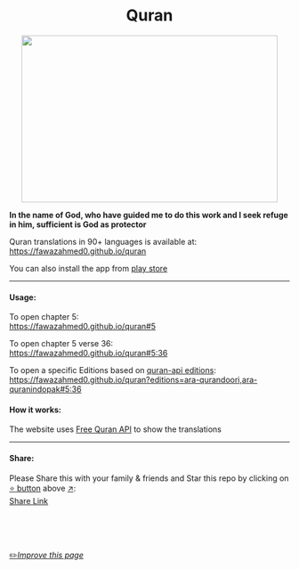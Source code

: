 <h1 align="center">Quran</h1>

<p align="center">
  <img width="460" height="300" src="https://github.com/fawazahmed0/quran/raw/main/quran.jpg">
</p>


**In the name of God, who have guided me to do this work and I seek refuge in him, sufficient is God as protector**

Quran translations in 90+ languages is available at:<br> https://fawazahmed0.github.io/quran

You can also install the app from [play store](https://play.google.com/store/apps/details?id=io.github.fawazahmed0.twa)

---
#### Usage:
To open chapter 5:<br>
https://fawazahmed0.github.io/quran#5

To open chapter 5 verse 36:<br>
https://fawazahmed0.github.io/quran#5:36


To open a specific Editions based on [quran-api editions](https://cdn.jsdelivr.net/gh/fawazahmed0/quran-api@1/editions.json):
<br>
https://fawazahmed0.github.io/quran?editions=ara-qurandoori,ara-quranindopak#5:36

#### How it works:
The website uses [Free Quran API](https://github.com/fawazahmed0/quran-api) to show the translations

---
#### Share:
Please Share this with your family & friends and Star this repo by clicking on [:star: button](#) above [:arrow_upper_right:](#):<br>
[Share Link](https://fawazahmed0.github.io/donate.html?mymsg=Thank%20you%20for%20using%20my%20Quran%20Web%20App%2C%20I%20would%20love%20if%20you%20also%20share%20it%20with%20your%20family%20%26%20friends%20because%20God%20says%3A%3Cbr%3E%3Cbr%3E%0A%20%3Cb%3E%3Cem%3EHelp%20each%20other%20in%20goodness%20and%20piety%2C%20but%20do%20not%20cooperate%20in%20wrong%20and%20hurting%20others.%20And%20fear%20God%2C%20Truly%2C%20God%20is%20severe%20in%20punishment%20-%20Quran%205%3A2%20%3C%2Fem%3E%3C%2Fb%3E%0A%20%0A%20&sharelink=http%3A%2F%2Ffawazahmed0.github.io%2Fquran&smallsharetext=Read%20Quran%20in%2090%2B%20languages&largesharetext=Read%20Quran%20in%20your%20language&sharebtnmsg=Share%20the%20Quran&nodonatebtn=No)

<br>
<br>
<br>

[:pencil2:*Improve this page*](https://github.com/fawazahmed0/quran/edit/main/README.md)
